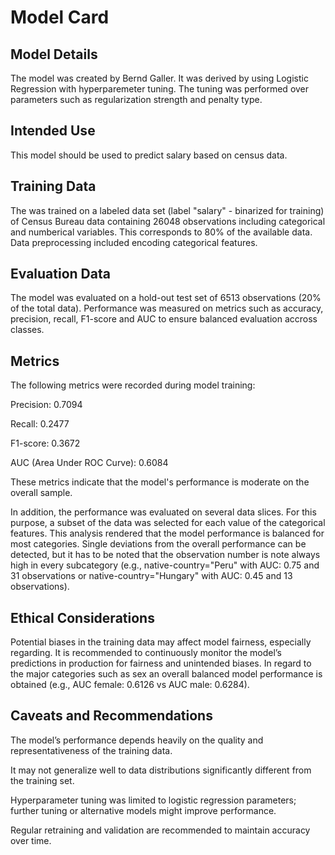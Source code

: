 # Model Card

## Model Details
The model was created by Bernd Galler. It was derived by using Logistic Regression with hyperparemeter tuning. The tuning was performed over parameters such as regularization strength and penalty type.

## Intended Use
This model should be used to predict salary based on census data. 

## Training Data
The was trained on a labeled data set (label "salary" - binarized for training) of Census Bureau data containing 26048 observations including categorical and numberical variables. This corresponds to 80% of the available data. Data preprocessing included encoding categorical features. 

## Evaluation Data
The model was evaluated on a hold-out test set of 6513 observations (20% of the total data). Performance was measured on metrics such as accuracy, precision, recall, F1-score and AUC to ensure balanced evaluation accross classes.


## Metrics
The following metrics were recorded during model training:

Precision: 0.7094

Recall: 0.2477

F1-score: 0.3672

AUC (Area Under ROC Curve): 0.6084

These metrics indicate that the model's performance is moderate on the overall sample.

In addition, the performance was evaluated on several data slices. For this purpose, a subset of the data was selected for each value of the categorical features. This analysis rendered that the model performance is balanced for most categories. Single deviations from the overall performance can be detected, but it has to be noted that the observation number is note always high in every subcategory (e.g., native-country="Peru" with AUC: 0.75 and 31 observations or native-country="Hungary" with AUC: 0.45 and 13 observations).

## Ethical Considerations
Potential biases in the training data may affect model fairness, especially regarding. It is recommended to continuously monitor the model’s predictions in production for fairness and unintended biases. In regard to the major categories such as sex an overall balanced model performance is obtained (e.g., AUC female: 0.6126 vs AUC male: 0.6284).

## Caveats and Recommendations
The model’s performance depends heavily on the quality and representativeness of the training data.

It may not generalize well to data distributions significantly different from the training set.

Hyperparameter tuning was limited to logistic regression parameters; further tuning or alternative models might improve performance.

Regular retraining and validation are recommended to maintain accuracy over time.
